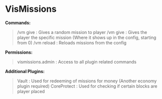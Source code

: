 # VisMissions

**Commands:**
>/vm give <player> : Gives a random mission to player
/vm give <player> <mission number> : Gives the player the specific mission (Where it shows up in the config, starting from 0)
/vm reload : Reloads missions from the config

**Permissions:**
>vismissions.admin : Access to all plugin related commands

**Additional Plugins:**
>Vault : Used for redeeming of missions for money (Another economy plugin required)
CoreProtect : Used for checking if certain blocks are player placed
